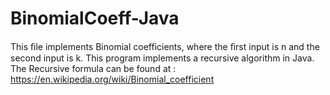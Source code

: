 # BinomialCoeff-Java
This ﬁle implements Binomial coefficients, where the ﬁrst input is n and the second input is k. This program implements a recursive algorithm in Java. The Recursive formula can be found at : https://en.wikipedia.org/wiki/Binomial_coefficient

